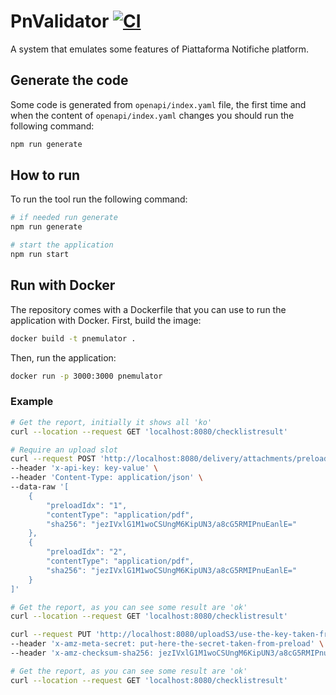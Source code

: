 # PnValidator [![CI](https://github.com/pagopa/pn-local-emulator-poc/actions/workflows/ci.yaml/badge.svg)](https://github.com/pagopa/pn-local-emulator-poc/actions/workflows/ci.yaml)

A system that emulates some features of Piattaforma Notifiche platform.

## Generate the code

Some code is generated from `openapi/index.yaml` file, the first time and when the content of `openapi/index.yaml` changes you should run the following command:

``` sh
npm run generate
```

## How to run

To run the tool run the following command:

``` sh
# if needed run generate
npm run generate

# start the application
npm run start
```

## Run with Docker

The repository comes with a Dockerfile that you can use to run the application with Docker.
First, build the image:

``` sh
docker build -t pnemulator .
```

Then, run the application:

``` sh
docker run -p 3000:3000 pnemulator
```

### Example

``` sh
# Get the report, initially it shows all 'ko'
curl --location --request GET 'localhost:8080/checklistresult'

# Require an upload slot
curl --request POST 'http://localhost:8080/delivery/attachments/preload' \
--header 'x-api-key: key-value' \
--header 'Content-Type: application/json' \
--data-raw '[
    {
        "preloadIdx": "1",
        "contentType": "application/pdf",
        "sha256": "jezIVxlG1M1woCSUngM6KipUN3/a8cG5RMIPnuEanlE="
    },
    {
        "preloadIdx": "2",
        "contentType": "application/pdf",
        "sha256": "jezIVxlG1M1woCSUngM6KipUN3/a8cG5RMIPnuEanlE="
    }
]'

# Get the report, as you can see some result are 'ok'
curl --location --request GET 'localhost:8080/checklistresult'

curl --request PUT 'http://localhost:8080/uploadS3/use-the-key-taken-from-preload' \
--header 'x-amz-meta-secret: put-here-the-secret-taken-from-preload' \
--header 'x-amz-checksum-sha256: jezIVxlG1M1woCSUngM6KipUN3/a8cG5RMIPnuEanlE='

# Get the report, as you can see some result are 'ok'
curl --location --request GET 'localhost:8080/checklistresult'
```
